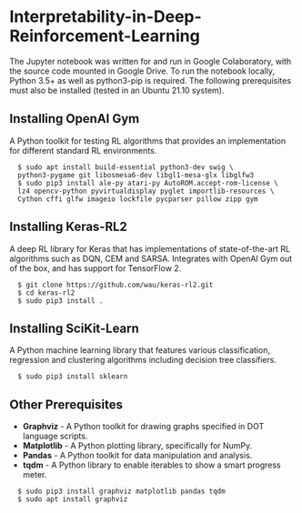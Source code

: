 # Interpretability-in-Deep-Reinforcement-Learning
The Jupyter notebook was written for and run in Google Colaboratory, with the source code mounted in Google Drive. To run the notebook locally, Python 3.5+ as well as python3-pip is required. The following prerequisites must also be installed (tested in an Ubuntu 21.10 system).

## Installing OpenAI Gym

A Python toolkit for testing RL algorithms that provides an implementation for different standard RL environments. 

```shell
  $ sudo apt install build-essential python3-dev swig \
  python3-pygame git libosmesa6-dev libgl1-mesa-glx libglfw3
  $ sudo pip3 install ale-py atari-py AutoROM.accept-rom-license \
  lz4 opencv-python pyvirtualdisplay pyglet importlib-resources \
  Cython cffi glfw imageio lockfile pycparser pillow zipp gym
```

## Installing Keras-RL2

A deep RL library for Keras that has implementations of state-of-the-art RL algorithms such as DQN, CEM and SARSA. Integrates with OpenAI Gym out of the box, and has support for TensorFlow 2. 

```shell
  $ git clone https://github.com/wau/keras-rl2.git
  $ cd keras-rl2
  $ sudo pip3 install .
```

## Installing SciKit-Learn

A Python machine learning library that features various classification, regression and clustering algorithms including decision tree classifiers. 

```shell
  $ sudo pip3 install sklearn
```

## Other Prerequisites

* **Graphviz** - A Python toolkit for drawing graphs specified in DOT language scripts. 
* **Matplotlib** - A Python plotting library, specifically for NumPy.
* **Pandas** - A Python toolkit for data manipulation and analysis.
* **tqdm** - A Python library to enable iterables to show a smart progress meter.

```shell
  $ sudo pip3 install graphviz matplotlib pandas tqdm
  $ sudo apt install graphviz
```
